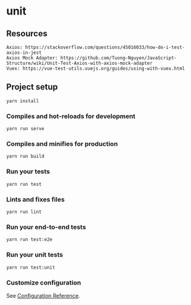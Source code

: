 # unit

## Resources
```
Axios: https://stackoverflow.com/questions/45016033/how-do-i-test-axios-in-jest
Axios Mock Adapter: https://github.com/Tuong-Nguyen/JavaScript-Structure/wiki/Unit-Test-Axios-with-axios-mock-adapter
Vuex: https://vue-test-utils.vuejs.org/guides/using-with-vuex.html
```

## Project setup
```
yarn install
```

### Compiles and hot-reloads for development
```
yarn run serve
```

### Compiles and minifies for production
```
yarn run build
```

### Run your tests
```
yarn run test
```

### Lints and fixes files
```
yarn run lint
```

### Run your end-to-end tests
```
yarn run test:e2e
```

### Run your unit tests
```
yarn run test:unit
```

### Customize configuration
See [Configuration Reference](https://cli.vuejs.org/config/).
